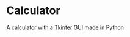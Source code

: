 # Calculator

A calculator with a [Tkinter](http://en.wikipedia.org/wiki/Tkinter) GUI made in Python
